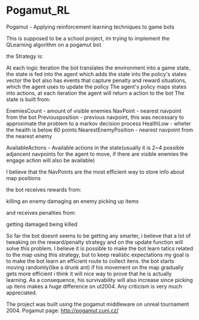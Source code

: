 Pogamut_RL
==========

Pogamut - Applying reinforcement learning techniques to game bots

This is supposed to be a school project, im trying to implement the QLearning algorithm on a pogamut bot.

the Strategy is:

At each logic iteration the bot translates the environment into a game state, the state is fed into the 
agent which adds the state into the policy's states vector
the bot also has events that capture penalty and reward situations, which the agent uses to update the policy
The agent's policy maps states into actions, at each iteration the agent will return a action to the bot
The state is built from:

EnemiesCount - amount of visible enemies
NavPoint - nearest navpoint from the bot
Previousposition - previous navpoint, this was necessary to approximate the problem to a markov decision process
HealthLow - wheter the health is below 60 points
NearestEnemyPosition - nearest navpoint from the nearest enemy

AvailableActions - Available actions in the state(usually it is 2~4 possible adjancent navpoints for the agent to move, 
if there are visible enemies the engage action will also be available)

I believe that the NavPoints are the most efficient way to store info about map positions

the bot receives rewards from:

killing an enemy
damaging an enemy
picking up items

and receives penalties from:

getting damaged
being killed

So far the bot doesnt seems to be getting any smarter, i believe that a lot of tweaking on the reward/penalty strategy
and on the update function will solve this problem.
I believe it is possible to make the bot learn tatics related to the map using this strategy, but to keep realistic expectations
my goal is to make the bot learn an efficient route to collect itens. 
the bot starts moving randomly(like a drunk ant) if his movement on the map gradually gets more efficient
i think it will nice way to prove that he is actually learning. As a consequence, his survivability 
will also increase since picking up itens makes a huge difference on ut2004.
Any criticism is very much appreciated.

The project was built using the pogamut middleware on unreal tournament 2004.
Pogamut page: http://pogamut.cuni.cz/
